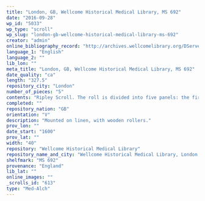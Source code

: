 ```yaml
---
title: "London, GB, Wellcome Historical Medical Library, MS 692"
date: "2016-09-28"
wp_id: "5033"
wp_type: "scroll"
wp_slug: "london-gb-wellcome-historical-medical-library-ms-692"
creator: "admin"
online_bibliography_record: "http://archives.wellcomelibrary.org/DServe/dserve.exe?dsqIni=Dserve.ini&dsqApp=Archive&dsqCmd=Show.tcl&dsqDb=Catalog&dsqPos=11&dsqSearch=%28%28text%29%3D%27scroll%27%29"
language_1: "English"
language_2: ""
lib_lon: ""
meta_title: "London, GB, Wellcome Historical Medical Library, MS 692"
date_quality: "ca"
length: "327.5"
repository_city: "London"
number_of_pieces: "5"
contents: "Ripley Scroll. The roll is divided into five panels: the first an Alchemist holding an alembic; the next, which is the largest, a fountain supported by a column with many symbolic accessory figures: the thrid, a golden eagle on a sphere, with legend 'The Birde of hermes is my name: eatings my winges to make me tame': the fourth, a large green dragon with other symbols: the last, a full-length figure of the Philosopher, bearing a staff having a scroll wrapped round it, one end terminating in a spear-haed, the other in a horse's hoof shod."
completed: ""
repository_nation: "GB"
orientation: "V"
description: "Mounted on linen, with wooden rollers."
prov_lon: ""
date_start: "1600"
prov_lat: ""
width: "40"
repository: "Wellcome Historical Medical Library"
repository_name_and_city: "Wellcome Historical Medical Library, London GB"
shelfmark: "MS 692"
provenance: "England"
lib_lat: ""
online_images: ""
_scrolls_id: "613"
type: "Med-Alch"
---
```



